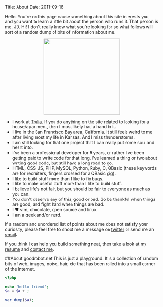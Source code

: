 Title: About
Date: 2011-09-16

Hello. You're on this page cause something about this site interests
you, and you want to learn a little bit about the person who runs it.
That person is me. JD. Hi! I don't really know what you're looking for
so what follows will sort of a random dump of bits of information about
me.

<img src="http://static.goodrobot.net/cdn/jd.png" style="margin: auto; height: 250px; border: none; display: block">

* I work at [Trulia](http://trulia.com). If you do anything on the site
  related to looking for a house/apartment, then I most likely had a hand
  in it.
* I live in the San Francisco Bay area, California. It still feels weird
  to me after living most my life in Kansas. And I miss thunderstorms.
* I am still looking for that one project that I can really put some
  soul and heart into.
* I've been a professional developer for 9 years, or rather I've been
  getting paid to write code for that long. I've learned a thing or two
  about writing good code, but still have a long road to go.
* HTML, CSS, JS, PHP, MySQL, Python, Ruby, C, QBasic (these
  keywords are for recruiters, fingers crossed for a QBasic gig).
* I like to build stuff more than I like to fix bugs.
* I like to make useful stuff more than I like to build stuff.
* I believe life's not fair, but you should be fair to everyone as much
  as you can.
* You don't deserve any of this, good or bad. So be thankful when things
  are good, and fight hard when things are bad.
* I &hearts; vim, chocolate, open source and linux.
* I am a geek and/or nerd.

If a random and unordered list of points about me does not satisfy your
curiosity, please feel free to shoot me a message on
[twitter](http://twitter.com/goodrobot_jd) or send me an
[email](mailto:hello+jd@goodrobot.net).

If you think I can help you build something neat, then take a look at my
[resume](http://goodrobot.net/resume) and
[contact me](mailto:work+for+us+jd@goodrobot.net).

##About goodrobot.net
This is just a playground. It is a collection of random bits of web,
images, noise, hair, etc that has been rolled into a small corner of the
Internet.

```php
<?php

echo 'hello friend';
$a = $a + ;

var_dump($a);
```
